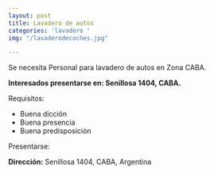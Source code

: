 ```yaml
---
layout: post
title: Lavadero de autos
categories: 'lavadero '
img: "/lavaderodecoches.jpg"

---
```

Se necesita Personal para lavadero de autos en Zona CABA.

**Interesados presentarse en: Senillosa 1404, CABA.**

Requisitos:

* Buena dicción
* Buena presencia
* Buena predisposición

Presentarse:

**Dirección:** Senillosa 1404, CABA, Argentina